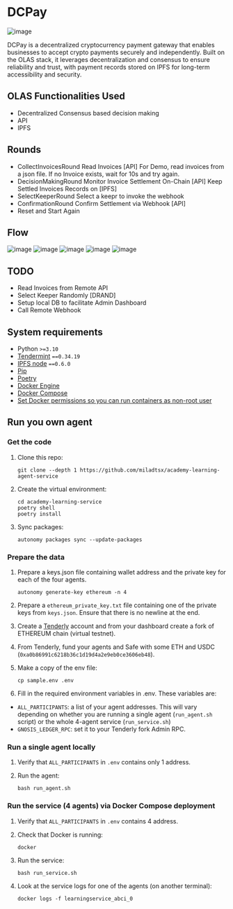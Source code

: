 # DCPay
![image](https://github.com/user-attachments/assets/e1aba625-9e73-4d05-8f89-f234aed5e561)

DCPay is a decentralized cryptocurrency payment gateway that enables businesses to accept crypto payments securely and independently. Built on the OLAS stack, it leverages decentralization and consensus to ensure reliability and trust, with payment records stored on IPFS for long-term accessibility and security.





## OLAS Functionalities Used
- Decentralized Consensus based decision making
- API
- IPFS

## Rounds
- CollectInvoicesRound
    Read Invoices [API]
        For Demo, read invoices from a json file.
        If no Invoice exists, wait for 10s and try again.  
- DecisionMakingRound
    Monitor Invoice Settlement On-Chain [API]
    Keep Settled Invoices Records on [IPFS]
- SelectKeeperRound
    Select a keepr to invoke the webhook
- ConfirmationRound
    Confirm Settlement via Webhook [API]
- Reset and Start Again


## Flow
![image](https://github.com/user-attachments/assets/be623460-2679-43cb-b1bb-aa3418b24a7f)
![image](https://github.com/user-attachments/assets/529ae371-93ae-42a7-a1c4-675e5f9d1961)
![image](https://github.com/user-attachments/assets/05d3bd89-2641-4e2d-bf70-1bc0156fdb63)
![image](https://github.com/user-attachments/assets/1f84fd2b-e46c-4794-8454-92da93565c0e)
![image](https://github.com/user-attachments/assets/a86633b0-de31-4a64-b43f-4697d56e8b8a)


## TODO

- Read Invoices from Remote API
- Select Keeper Randomly [DRAND]
- Setup local DB to facilitate Admin Dashboard
- Call Remote Webhook

## System requirements

- Python `>=3.10`
- [Tendermint](https://docs.tendermint.com/v0.34/introduction/install.html) `==0.34.19`
- [IPFS node](https://docs.ipfs.io/install/command-line/#official-distributions) `==0.6.0`
- [Pip](https://pip.pypa.io/en/stable/installation/)
- [Poetry](https://python-poetry.org/)
- [Docker Engine](https://docs.docker.com/engine/install/)
- [Docker Compose](https://docs.docker.com/compose/install/)
- [Set Docker permissions so you can run containers as non-root user](https://docs.docker.com/engine/install/linux-postinstall/)


## Run you own agent

### Get the code

1. Clone this repo:

    ```
    git clone --depth 1 https://github.com/miladtsx/academy-learning-agent-service
   
    ```

2. Create the virtual environment:

    ```
    cd academy-learning-service
    poetry shell
    poetry install
    ```

3. Sync packages:

    ```
    autonomy packages sync --update-packages
    ```

### Prepare the data

1. Prepare a keys.json file containing wallet address and the private key for each of the four agents.

    ```
    autonomy generate-key ethereum -n 4
    ```

2. Prepare a `ethereum_private_key.txt` file containing one of the private keys from `keys.json`. Ensure that there is no newline at the end.

3. Create a [Tenderly](https://tenderly.co/) account and from your dashboard create a fork of ETHEREUM chain (virtual testnet).

4. From Tenderly, fund your agents and Safe with some ETH and USDC (`0xa0b86991c6218b36c1d19d4a2e9eb0ce3606eb48`).

6. Make a copy of the env file:

    ```
    cp sample.env .env
    ```

7. Fill in the required environment variables in .env. These variables are:
- `ALL_PARTICIPANTS`: a list of your agent addresses. This will vary depending on whether you are running a single agent (`run_agent.sh` script) or the whole 4-agent service (`run_service.sh`)
- `GNOSIS_LEDGER_RPC`: set it to your Tenderly fork Admin RPC.


### Run a single agent locally

1. Verify that `ALL_PARTICIPANTS` in `.env` contains only 1 address.

2. Run the agent:

    ```
    bash run_agent.sh
    ```

### Run the service (4 agents) via Docker Compose deployment

1. Verify that `ALL_PARTICIPANTS` in `.env` contains 4 address.

2. Check that Docker is running:

    ```
    docker
    ```

3. Run the service:

    ```
    bash run_service.sh
    ```

4. Look at the service logs for one of the agents (on another terminal):

    ```
    docker logs -f learningservice_abci_0
    ```
